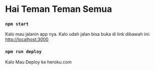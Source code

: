 # Hai Teman Teman Semua

### `npm start`

Kalo mau jalanin app nya. Kalo udah jalan bisa buka di link dibawah ini:
[http://localhost:3000](http://localhost:3000)

### `npm run deploy`

Kalo Mau Deploy ke heroku.com